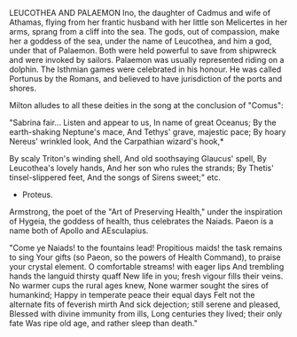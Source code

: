 LEUCOTHEA AND PALAEMON
  Ino, the daughter of Cadmus and wife of Athamas, flying from her
  frantic husband with her little son Melicertes in her arms, sprang
  from a cliff into the sea. The gods, out of compassion, make her a
  goddess of the sea, under the name of Leucothea, and him a god,
  under that of Palaemon. Both were held powerful to save from shipwreck
  and were invoked by sailors. Palaemon was usually represented riding
  on a dolphin. The Isthmian games were celebrated in his honour. He was
  called Portunus by the Romans, and believed to have jurisdiction of
  the ports and shores.

  Milton alludes to all these deities in the song at the conclusion of
  "Comus":

  "Sabrina fair...
  Listen and appear to us,
  In name of great Oceanus;
  By the earth-shaking Neptune's mace,
  And Tethys' grave, majestic pace;
  By hoary Nereus' wrinkled look,
  And the Carpathian wizard's hook,*

  By scaly Triton's winding shell,
  And old soothsaying Glaucus' spell,
  By Leucothea's lovely hands,
  And her son who rules the strands;
  By Thetis' tinsel-slippered feet,
  And the songs of Sirens sweet;" etc.

  * Proteus.

  Armstrong, the poet of the "Art of Preserving Health," under the
  inspiration of Hygeia, the goddess of health, thus celebrates the
  Naiads. Paeon is a name both of Apollo and AEsculapius.

  "Come ye Naiads! to the fountains lead!
  Propitious maids! the task remains to sing
  Your gifts (so Paeon, so the powers of Health
  Command), to praise your crystal element.
  O comfortable streams! with eager lips
  And trembling hands the languid thirsty quaff
  New life in you; fresh vigour fills their veins.
  No warmer cups the rural ages knew,
  None warmer sought the sires of humankind;
  Happy in temperate peace their equal days
  Felt not the alternate fits of feverish mirth
  And sick dejection; still serene and pleased,
  Blessed with divine immunity from ills,
  Long centuries they lived; their only fate
  Was ripe old age, and rather sleep than death."